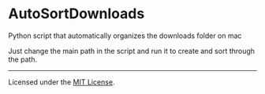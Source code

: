 # AutoSortDownloads
Python script that automatically organizes the downloads folder on mac

Just change the main path in the script and run it to create and sort through the path.

---

Licensed under the [MIT License](LICENSE).
